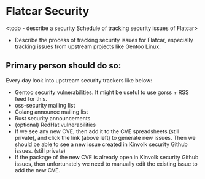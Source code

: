 # Flatcar Security 
<todo - describe a security Schedule of tracking security issues of Flatcar>
- Describe the process of tracking security issues for Flatcar, especially tracking issues from upstream projects like Gentoo Linux.

## Primary person should do so:

Every day look into upstream security trackers like below:
- Gentoo security vulnerabilities. It might be useful to use gorss + RSS feed for this.
- oss-security mailing list
- Golang announce mailing list
- Rust security announcements
- (optional) RedHat vulnerabilities
- If we see any new CVE, then add it to the CVE spreadsheets (still private), and click the link (above left) to generate new issues. Then we should be able to see a new issue created in Kinvolk security Github issues. (still private)
- If the package of the new CVE is already open in Kinvolk security Github issues, then unfortunately we need to manually edit the existing issue to add the new CVE.
